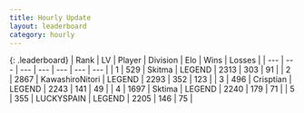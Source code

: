 ```yaml
---
title: Hourly Update
layout: leaderboard
category: hourly
---
```


{: .leaderboard}
| Rank | LV | Player | Division | Elo | Wins | Losses |
| --- | --- | --- | --- | --- | --- | --- |
| <span data-change="0">1</span> | 529 | <span title="ID: 402846">Skitma</span> | LEGEND | <span data-change="0">2313</span> | <span data-change="0">303</span> | <span data-change="0">91</span> |
| <span data-change="0">2</span> | 2867 | <span title="ID: 164871">KawashiroNitori</span> | LEGEND | <span data-change="-11">2293</span> | <span data-change="4">352</span> | <span data-change="2">123</span> |
| <span data-change="0">3</span> | 496 | <span title="ID: 665674">Crisptian</span> | LEGEND | <span data-change="0">2243</span> | <span data-change="0">141</span> | <span data-change="0">49</span> |
| <span data-change="0">4</span> | 1697 | <span title="ID: 353063">Sktima</span> | LEGEND | <span data-change="0">2240</span> | <span data-change="0">179</span> | <span data-change="0">71</span> |
| <span data-change="0">5</span> | 355 | <span title="ID: 623829">LUCKYSPAIN</span> | LEGEND | <span data-change="0">2205</span> | <span data-change="0">146</span> | <span data-change="0">75</span> |